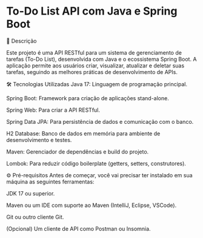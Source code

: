 # To-Do List API com Java e Spring Boot

📝 Descrição

Este projeto é uma API RESTful para um sistema de gerenciamento de tarefas (To-Do List), desenvolvida com Java e o ecossistema Spring Boot. A aplicação permite aos usuários criar, visualizar, atualizar e deletar suas tarefas, seguindo as melhores práticas de desenvolvimento de APIs.

🛠️ Tecnologias Utilizadas
Java 17: Linguagem de programação principal.

Spring Boot: Framework para criação de aplicações stand-alone.

Spring Web: Para criar a API RESTful.

Spring Data JPA: Para persistência de dados e comunicação com o banco.

H2 Database: Banco de dados em memória para ambiente de desenvolvimento e testes.

Maven: Gerenciador de dependências e build do projeto.

Lombok: Para reduzir código boilerplate (getters, setters, construtores).

⚙️ Pré-requisitos
Antes de começar, você vai precisar ter instalado em sua máquina as seguintes ferramentas:

JDK 17 ou superior.

Maven ou um IDE com suporte ao Maven (IntelliJ, Eclipse, VSCode).

Git ou outro cliente Git.

(Opcional) Um cliente de API como Postman ou Insomnia.
